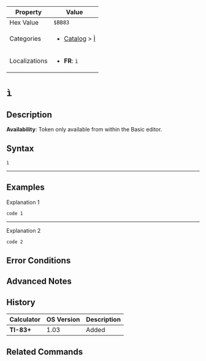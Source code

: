 | Property      | Value |
|---------------|-------|
| Hex Value     | `$BB83`|
| Categories    | <ul><li>[Catalog](../categories/Catalog.md) > [Ì](../categories/Catalog.md#Ì)</li></ul> |
| Localizations | <ul><li><b>FR</b>: `ì`</li></ul> |

# `ì`

## Description



<b>Availability</b>: Token only available from within the Basic editor.

## Syntax
`ì`

<hr>

## Examples

Explanation 1
```ti-basic
code 1
```
---
Explanation 2
```ti-basic
code 2
```

## Error Conditions


## Advanced Notes


## History
| Calculator | OS Version | Description |
|------------|------------|-------------|
| <b>TI-83+</b> | 1.03 | Added

## Related Commands

    